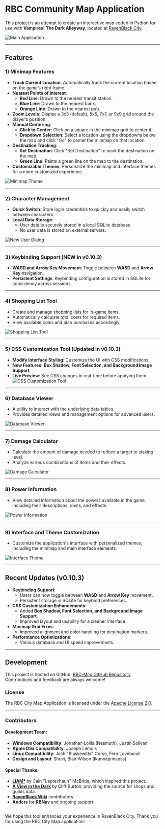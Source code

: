 # RBC Community Map Application

This project is an attempt to create an interactive map coded in Python for use with **Vampires! The Dark Alleyway**, located at [RavenBlack City](https://quiz.ravenblack.net/blood.pl).

![Main Application](Screenshots/Main%20Application.png "Main Application")

---

## Features

### 1) Minimap Features
- **Track Current Location**: Automatically track the current location based on the game’s right frame.
- **Nearest Points of Interest**:
  - **Red Line**: Drawn to the nearest transit station.
  - **Blue Line**: Drawn to the nearest bank.
  - **Orange Line**: Drawn to the nearest pub.
- **Zoom Levels**: Display a 3x3 (default), 5x5, 7x7, or 9x9 grid around the player’s position.
- **Manual Centering**:
  - **Click to Center**: Click on a square in the minimap grid to center it.
  - **Dropdown Selection**: Select a location using the dropdowns below the map and click "Go" to center the minimap on that location.
- **Destination Tracking**:
  - **Set Destination**: Click "Set Destination" to mark the destination on the map.
  - **Green Line**: Paints a green line on the map to the destination.
- **Customizable Themes**: Personalize the minimap and interface themes for a more customized experience.

![Minimap Theme](Screenshots/Minimap%20Theme.png "Minimap Theme")

---

### 2) Character Management
- **Quick Switch**: Store login credentials to quickly and easily switch between characters.
- **Local Data Storage**:
  - User data is securely stored in a local SQLite database.
  - No user data is stored on external servers.

![New User Dialog](Screenshots/New%20User%20Dialog.png "New User Dialog")

---

### 3) Keybinding Support (NEW in v0.10.3)
- **WASD and Arrow Key Movement**: Toggle between **WASD** and **Arrow Key** navigation.
- **Persistent Settings**: Keybinding configuration is stored in SQLite for consistency across sessions.

---

### 4) Shopping List Tool
- Create and manage shopping lists for in-game items.
- Automatically calculate total costs for required items.
- View available coins and plan purchases accordingly.

![Shopping List Tool](Screenshots/Shopping%20List%20Tool.png "Shopping List Tool")

---

### 5) CSS Customization Tool (Updated in v0.10.3)
- **Modify Interface Styling**: Customize the UI with CSS modifications.
- **New Features**: **Box Shadow, Font Selection, and Background Image Support**.
- **Live Preview**: See CSS changes in real-time before applying them.
![CSS Customization Tool](Screenshots/CSS%20Customization%20Dialog.png "CSS Customization Tool")
---

### 6) Database Viewer
- A utility to interact with the underlying data tables.
- Provides detailed views and management options for advanced users.

![Database Viewer](Screenshots/Database%20Viewer.png "Database Viewer")

---

### 7) Damage Calculator
- Calculate the amount of damage needed to reduce a target to staking level.
- Analyze various combinations of items and their effects.

![Damage Calculator](Screenshots/Damage%20Calculator.png "Damage Calculator")

---

### 8) Power Information
- View detailed information about the powers available in the game, including their descriptions, costs, and effects.

![Power Information](Screenshots/Power%20Information.png "Power Information")

---

### 9) Interface and Theme Customization
- Customize the application's interface with personalized themes, including the minimap and main interface elements.

![Interface Theme](Screenshots/Interface%20Theme.png "Interface Theme")

---

## Recent Updates (v0.10.3)
- **Keybinding Support**:
  - Users can now toggle between **WASD** and **Arrow Key** movement.
  - Persistent storage in SQLite for keybind preferences.
- **CSS Customization Enhancements**:
  - Added **Box Shadow, Font Selection, and Background Image Support**.
  - Improved layout and usability for a cleaner interface.
- **Minimap Grid Fixes**:
  - Improved alignment and color handling for destination markers.
- **Performance Optimizations**:
  - Various database and UI speed improvements.

---

## Development

This project is hosted on GitHub: [RBC-Map GitHub Repository](https://github.com/JELollis/RBC-Map). Contributions and feedback are always welcome!

### License
The RBC City Map Application is licensed under the [Apache License 2.0](https://www.apache.org/licenses/LICENSE-2.0).

---

### Contributors

#### Development Team:
- **Windows Compatibility**: Jonathan Lollis (Nesmuth), Justin Solivan
- **Apple OSx Compatibility**: Joseph Lemois
- **Linux Compatibility**: Josh "Blaskewitts" Corse, Fern Lovebond
- **Design and Layout**: Shuvi, Blair Wilson (Ikunnaprinsess)

#### Special Thanks:
- [**LIAM²**](http://liam2.leprichaunproductions.com/home.php) by Cain "Leprechaun" McBride, which inspired this project.
- [**A View in the Dark**](https://aviewinthedark.net/) by Cliff Burton, providing the source for shops and guilds data.
- [**RavenBlack Wiki**](https://ravenblack.city/) contributors.
- **Anders** for **RBNav** and ongoing support.

---

We hope this tool enhances your experience in RavenBlack City. Thank you for using the RBC City Map application!
